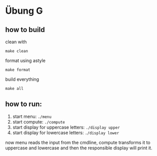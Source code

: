 # Übung G 
## how to build

clean with
```
make clean
```

format using astyle
```
make format
```

build everything
```
make all
```


## how to run:

1. start menu: `./menu`
2. start compute: `./compute`
3. start display for uppercase letters: `./display upper`
4. start display for lowercase letters: `./display lower`


now menu reads the input from the cmdline, compute transforms it to uppercase and lowercase and  then the  responsible display will print it.
